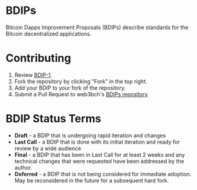 # BDIPs
Bitcoin Dapps Improvement Proposals (BDIPs) describe standards for the Bitcoin decentralized applications.

# Contributing
 1. Review [BDIP-1](BDIPs/BDIP-1.md).
 2. Fork the repository by clicking "Fork" in the top right.
 3. Add your BDIP to your fork of the repository.
 4. Submit a Pull Request to web3bch's [BDIPs repository](https://github.com/web3bch/BDIPs).

# BDIP Status Terms
* **Draft** - a BDIP that is undergoing rapid iteration and changes
* **Last Call** - a BDIP that is done with its initial iteration and ready for review by a wide audience
* **Final** - a BDIP that has been in Last Call for at least 2 weeks and any technical changes that were requested have been addressed by the author.
* **Deferred** - a BDIP that is not being considered for immediate adoption. May be reconsidered in the future for a subsequent hard fork.

